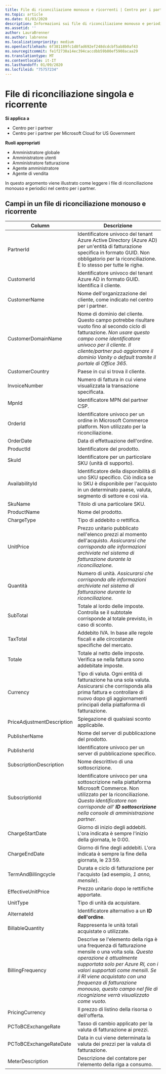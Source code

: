 ```yaml
---
title: File di riconciliazione monouso e ricorrenti | Centro per i partner
ms.topic: article
ms.date: 01/03/2020
description: Informazioni sui file di riconciliazione monouso e periodici nel centro per i partner.
ms.assetid: ''
author: LauraBrenner
ms.author: labrenne
ms.localizationpriority: medium
ms.openlocfilehash: 6f381189fc1d8fad692ef248dcdcbf5ab8b0af43
ms.sourcegitcommit: fe1f2730a14ec394caccdbb59b00ef5908acaa29
ms.translationtype: MT
ms.contentlocale: it-IT
ms.lasthandoff: 01/09/2020
ms.locfileid: "75757234"
---
```

# <a name="one-time-and-recurring-reconciliation-files"></a>File di riconciliazione singola e ricorrente

**Si applica a**

- Centro per i partner
- Centro per i partner per Microsoft Cloud for US Government

**Ruoli appropriati**
-   Amministratore globale
-   Amministratore utenti
-   Amministratore fatturazione
-   Agente amministratore
-   Agente di vendita

In questo argomento viene illustrato come leggere i file di riconciliazione monouso e periodici nel centro per i partner.

## <a name="fields-in-one-time-and-recurring-reconciliation-files"></a>Campi in un file di riconciliazione monouso e ricorrente

| Column | Descrizione |
| ------ | ----------- |
| PartnerId | Identificatore univoco del tenant Azure Active Directory (Azure AD) per un'entità di fatturazione specifica in formato GUID. Non obbligatorio per la riconciliazione. È lo stesso per tutte le righe. |
| CustomerId | Identificatore univoco del tenant Azure AD in formato GUID. Identifica il cliente. |
| CustomerName | Nome dell'organizzazione del cliente, come indicato nel centro per i partner. |
| CustomerDomainName | Nome di dominio del cliente. Questo campo potrebbe risultare vuoto fino al secondo ciclo di fatturazione. *Non usare questo campo come identificatore univoco per il cliente. Il cliente/partner può aggiornare il dominio Vanity o default tramite il portale di Office 365.* |
| CustomerCountry | Paese in cui si trova il cliente. |
| InvoiceNumber | Numero di fattura in cui viene visualizzata la transazione specificata. |
| MpnId | Identificatore MPN del partner CSP. |
| OrderId | Identificatore univoco per un ordine in Microsoft Commerce platform. Non utilizzato per la riconciliazione. |
| OrderDate | Data di effettuazione dell'ordine. |
| ProductId | Identificatore del prodotto. |
| SkuId | Identificatore per un particolare SKU (unità di supporto). |
| AvailabilityId | Identificatore della disponibilità di uno SKU specifico. Ciò indica se lo SKU è disponibile per l'acquisto in un determinato paese, valuta, segmento di settore e così via. |
| SkuName | Titolo di una particolare SKU. |
| ProductName | Nome del prodotto. |
| ChargeType | Tipo di addebito o rettifica. |
| UnitPrice | Prezzo unitario pubblicato nell'elenco prezzi al momento dell'acquisto. *Assicurarsi che corrisponda alle informazioni archiviate nel sistema di fatturazione durante la riconciliazione.* |
| Quantità | Numero di unità. *Assicurarsi che corrisponda alle informazioni archiviate nel sistema di fatturazione durante la riconciliazione.* |
| SubTotal | Totale al lordo delle imposte. Controlla se il subtotale corrisponde al totale previsto, in caso di sconto. |
| TaxTotal | Addebito IVA. In base alle regole fiscali e alle circostanze specifiche del mercato. |
| Totale | Totale al netto delle imposte. Verifica se nella fattura sono addebitate imposte. |
| Currency | Tipo di valuta. Ogni entità di fatturazione ha una sola valuta. Assicurarsi che corrisponda alla prima fattura e controllare di nuovo dopo gli aggiornamenti principali della piattaforma di fatturazione. |
| PriceAdjustmentDescription | Spiegazione di qualsiasi sconto applicabile. |
| PublisherName | Nome del server di pubblicazione del prodotto.
| PublisherId | Identificatore univoco per un server di pubblicazione specifico. |
| SubscriptionDescription | Nome descrittivo di una sottoscrizione. |
| SubscriptionId | Identificatore univoco per una sottoscrizione nella piattaforma Microsoft Commerce. Non utilizzato per la riconciliazione. *Questo identificatore non corrisponde all' **ID sottoscrizione** nella console di amministrazione partner.* |
| ChargeStartDate | Giorno di inizio degli addebiti. L'ora indicata è sempre l'inizio della giornata, le 0:00. |
| ChargeEndDate | Giorno di fine degli addebiti. L'ora indicata è sempre la fine della giornata, le 23:59. |
| TermAndBillingcycle | Durata e ciclo di fatturazione per l'acquisto (ad esempio, *1 anno, mensile*). |
| EffectiveUnitPrice | Prezzo unitario dopo le rettifiche apportate. |
| UnitType | Tipo di unità da acquistare. |
| AlternateId | Identificatore alternativo a un **ID dell'ordine**. |
| BillableQuantity | Rappresenta le unità totali acquistate o utilizzate. |
| BillingFrequency | Descrive se l'elemento della riga è una frequenza di fatturazione mensile o una volta sola. *Questa operazione è attualmente supportata solo per Azure RI, con i valori supportati come mensili. Se il RI viene acquistato con una frequenza di fatturazione monouso, questo campo nel file di ricognizione verrà visualizzato come vuoto.* |
| PricingCurrency | Il prezzo di listino della risorsa o dell'offerta. |
| PCToBCExchangeRate | Tasso di cambio applicato per la valuta di fatturazione ai prezzi. |
| PCToBCExchangeRateDate | Data in cui viene determinata la valuta dei prezzi per la valuta di fatturazione. |
| MeterDescription | Descrizione del contatore per l'elemento della riga a consumo. |


